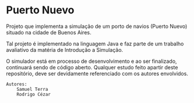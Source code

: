 <h1>Puerto Nuevo</h1>

Projeto que implementa a simulação de um porto de navios (Puerto Nuevo) situado na cidade de Buenos Aires.

Tal projeto é implementado na linguagem Java e faz parte de um trabalho avaliativo da matéria de Introdução a Simulação.

O simulador está em processo de desenvolvimento e ao ser finalizado, continuará sendo de código aberto. Qualquer estudo 
feito apartir deste repositório, deve ser devidamente referenciado com os autores envolvidos.


    Autores:
        Samuel Terra
        Rodrigo Cézar